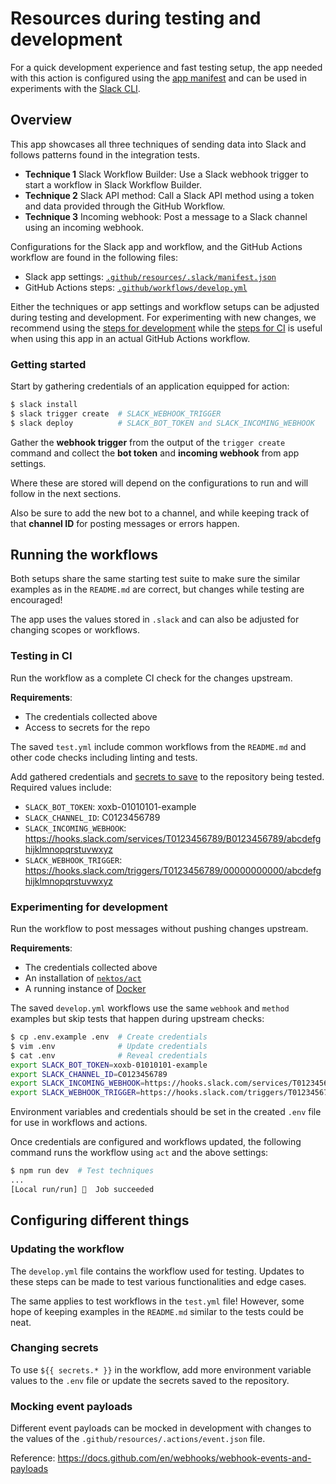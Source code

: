 # Resources during testing and development

For a quick development experience and fast testing setup, the app needed with
this action is configured using the [app manifest][manifest] and can be used in
experiments with the [Slack CLI][cli].

## Overview

This app showcases all three techniques of sending data into Slack and follows
patterns found in the integration tests.

- **Technique 1** Slack Workflow Builder: Use a Slack webhook trigger to start a
  workflow in Slack Workflow Builder.
- **Technique 2** Slack API method: Call a Slack API method using a token and
  data provided through the GitHub Workflow.
- **Technique 3** Incoming webhook: Post a message to a Slack channel using an
  incoming webhook.

Configurations for the Slack app and workflow, and the GitHub Actions workflow
are found in the following files:

- Slack app settings: [`.github/resources/.slack/manifest.json`][slacktion]
- GitHub Actions steps: [`.github/workflows/develop.yml`][develop]

Either the techniques or app settings and workflow setups can be adjusted during
testing and development. For experimenting with new changes, we recommend using
the [steps for development](#experimenting-for-development) while the
[steps for CI](#testing-in-ci) is useful when using this app in an actual GitHub
Actions workflow.

### Getting started

Start by gathering credentials of an application equipped for action:

```sh
$ slack install
$ slack trigger create  # SLACK_WEBHOOK_TRIGGER
$ slack deploy          # SLACK_BOT_TOKEN and SLACK_INCOMING_WEBHOOK
```

Gather the **webhook trigger** from the output of the `trigger create` command
and collect the **bot token** and **incoming webhook** from app settings.

Where these are stored will depend on the configurations to run and will follow
in the next sections.

Also be sure to add the new bot to a channel, and while keeping track of that
**channel ID** for posting messages or errors happen.

## Running the workflows

Both setups share the same starting test suite to make sure the similar examples
as in the `README.md` are correct, but changes while testing are encouraged!

The app uses the values stored in `.slack` and can also be adjusted for changing
scopes or workflows.

### Testing in CI

Run the workflow as a complete CI check for the changes upstream.

**Requirements**:

- The credentials collected above
- Access to secrets for the repo

The saved `test.yml` include common workflows from the `README.md` and other
code checks including linting and tests.

Add gathered credentials and [secrets to save][secrets] to the repository being
tested. Required values include:

- `SLACK_BOT_TOKEN`: xoxb-01010101-example
- `SLACK_CHANNEL_ID`: C0123456789
- `SLACK_INCOMING_WEBHOOK`: https://hooks.slack.com/services/T0123456789/B0123456789/abcdefghijklmnopqrstuvwxyz
- `SLACK_WEBHOOK_TRIGGER`: https://hooks.slack.com/triggers/T0123456789/00000000000/abcdefghijklmnopqrstuvwxyz

### Experimenting for development

Run the workflow to post messages without pushing changes upstream.

**Requirements**:

- The credentials collected above
- An installation of [`nektos/act`](https://github.com/nektos/act)
- A running instance of [Docker](https://www.docker.com)

The saved `develop.yml` workflows use the same `webhook` and `method` examples
but skip tests that happen during upstream checks:

```sh
$ cp .env.example .env  # Create credentials
$ vim .env              # Update credentials
$ cat .env              # Reveal credentials
export SLACK_BOT_TOKEN=xoxb-01010101-example
export SLACK_CHANNEL_ID=C0123456789
export SLACK_INCOMING_WEBHOOK=https://hooks.slack.com/services/T0123456789/B0123456789/abcdefghijklmnopqrstuvwxyz
export SLACK_WEBHOOK_TRIGGER=https://hooks.slack.com/triggers/T0123456789/00000000000/abcdefghijklmnopqrstuvwxyz
```

Environment variables and credentials should be set in the created `.env` file
for use in workflows and actions.

Once credentials are configured and workflows updated, the following command
runs the workflow using `act` and the above settings:

```sh
$ npm run dev  # Test techniques
...
[Local run/run] 🏁  Job succeeded
```

## Configuring different things

### Updating the workflow

The `develop.yml` file contains the workflow used for testing. Updates to these
steps can be made to test various functionalities and edge cases.

The same applies to test workflows in the `test.yml` file! However, some hope of
keeping examples in the `README.md` similar to the tests could be neat.

### Changing secrets

To use `${{ secrets.* }}` in the workflow, add more environment variable values
to the `.env` file or update the secrets saved to the repository.

### Mocking event payloads

Different event payloads can be mocked in development with changes to the values
of the `.github/resources/.actions/event.json` file.

Reference: https://docs.github.com/en/webhooks/webhook-events-and-payloads

[cli]: https://api.slack.com/automation/cli/commands
[develop]: ../workflows/develop.yml
[manifest]: https://api.slack.com/concepts/manifests
[secrets]: https://github.com/slackapi/slack-github-action/settings/secrets/actions
[slacktion]: ./.slack/manifest.json
